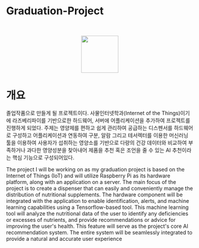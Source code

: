 # Graduation-Project
<br>
<p align = "center"><img src="https://user-images.githubusercontent.com/129068544/229578903-3a217989-a508-4486-8875-cf482d2d76d8.png"  width="100" height="100"/>

# 개요
졸업작품으로 만들게 될 프로젝트이다. 사물인터넷학과(Internet of the Things)이기에 라즈베리파이를 기반으로한 하드웨어, 서버에 어플리케이션을 추가하여 프로젝트를 진행하게 되었다. 주제는 영양제를 편하고 쉽게 관리하여 공급하는 디스펜서를 하드웨어로 구성하고 어플리케이션과 연동하여 구분, 알람 그리고 테서렉터를 이용한 머신러닝 툴을 이용하여 사용자가 섭취하는 영양소를 기반으로 다량의 건강 데이터와 비교하여 부족하거나 과다한 영양성분을 찾아내어 제품을 추천 혹은 조언을 줄 수 있는 AI 추천이라는 핵심 기능으로 구성되어있다.

The project I will be working on as my graduation project is based on the Internet of Things (IoT) and will utilize Raspberry Pi as its hardware platform, along with an application on a server. The main focus of the project is to create a dispenser that can easily and conveniently manage the distribution of nutritional supplements. The hardware component will be integrated with the application to enable identification, alerts, and machine learning capabilities using a Tensorflow-based tool. This machine learning tool will analyze the nutritional data of the user to identify any deficiencies or excesses of nutrients, and provide recommendations or advice for improving the user's health. This feature will serve as the project's core AI recommendation system. The entire system will be seamlessly integrated to provide a natural and accurate user experience

